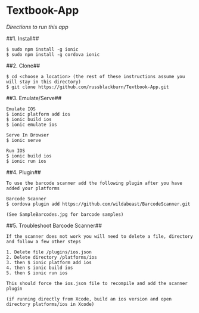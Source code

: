Textbook-App
============

*Directions to run this app*

##1. Install##

    $ sudo npm install -g ionic
    $ sudo npm install -g cordova ionic

##2. Clone##

    $ cd <choose a location> (the rest of these instructions assume you will stay in this directory)
    $ git clone https://github.com/russblackburn/Textbook-App.git

##3. Emulate/Serve##

    Emulate IOS
    $ ionic platform add ios
    $ ionic build ios
    $ ionic emulate ios

    Serve In Browser
    $ ionic serve

    Run IOS
    $ ionic build ios
    $ ionic run ios

##4. Plugin##

    To use the barcode scanner add the following plugin after you have added your platforms

    Barcode Scanner
    $ cordova plugin add https://github.com/wildabeast/BarcodeScanner.git

    (See SampleBarcodes.jpg for barcode samples)

##5. Troubleshoot Barcode Scanner##

    If the scanner does not work you will need to delete a file, directory and follow a few other steps

    1. Delete file /plugins/ios.json
    2. Delete directory /platforms/ios
    3. then $ ionic platform add ios
    4. then $ ionic build ios
    5. then $ ionic run ios

    This should force the ios.json file to recompile and add the scanner plugin

    (if running directly from Xcode, build an ios version and open directory platforms/ios in Xcode)